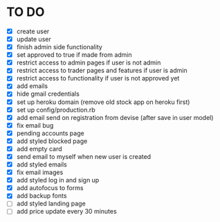# TO DO

- [x] create user
- [x] update user
- [x] finish admin side functionality
- [x] set approved to true if made from admin
- [x] restrict access to admin pages if user is not admin
- [x] restrict access to trader pages and features if user is admin
- [x] restrict access to functionality if user is not approved yet
- [x] add emails
- [x] hide gmail credentials
- [x] set up heroku domain (remove old stock app on heroku first)
- [x] set up config/production.rb
- [x] add email send on registration from devise (after save in user model)
- [x] fix email bug
- [x] pending accounts page
- [x] add styled blocked page
- [x] add empty card
- [x] send email to myself when new user is created
- [x] add styled emails
- [x] fix email images
- [x] add styled log in and sign up
- [x] add autofocus to forms
- [x] add backup fonts
- [ ] add styled landing page
- [ ] add price update every 30 minutes
